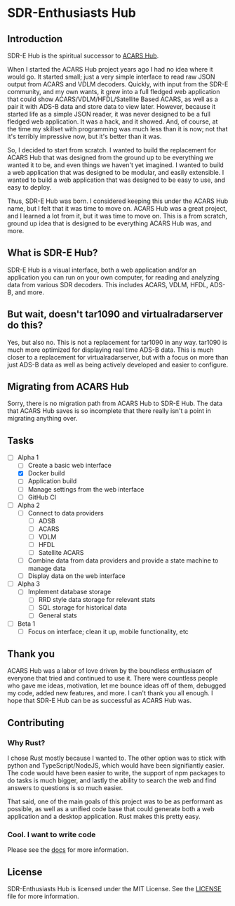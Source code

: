 # SDR-Enthusiasts Hub

## Introduction

SDR-E Hub is the spiritual successor to [ACARS Hub](https://github.com/SDR-Enthusiasts/docker-acarshub).

When I started the ACARS Hub project years ago I had no idea where it would go. It started small; just a very simple interface to read raw JSON output from ACARS and VDLM decoders. Quickly, with input from the SDR-E community, and my own wants, it grew into a full fledged web application that could show ACARS/VDLM/HFDL/Satellite Based ACARS, as well as a pair it with ADS-B data and store data to view later. However, because it started life as a simple JSON reader, it was never designed to be a full fledged web application. It was a hack, and it showed. And, of course, at the time my skillset with programming was much less than it is now; not that it's terribly impressive now, but it's better than it was.

So, I decided to start from scratch. I wanted to build the replacement for ACARS Hub that was designed from the ground up to be everything we wanted it to be, and even things we haven't yet imagined. I wanted to build a web application that was designed to be modular, and easily extensible. I wanted to build a web application that was designed to be easy to use, and easy to deploy.

Thus, SDR-E Hub was born. I considered keeping this under the ACARS Hub name, but I felt that it was time to move on. ACARS Hub was a great project, and I learned a lot from it, but it was time to move on. This is a from scratch, ground up idea that is designed to be everything ACARS Hub was, and more.

## What is SDR-E Hub?

SDR-E Hub is a visual interface, both a web application and/or an application you can run on your own computer, for reading and analyzing data from various SDR decoders. This includes ACARS, VDLM, HFDL, ADS-B, and more.

## But wait, doesn't tar1090 and virtualradarserver do this?

Yes, but also no. This is not a replacement for tar1090 in any way. tar1090 is much more optimized for displaying real time ADS-B data. This is much closer to a replacement for virtualradarserver, but with a focus on more than just ADS-B data as well as being actively developed and easier to configure.

## Migrating from ACARS Hub

Sorry, there is no migration path from ACARS Hub to SDR-E Hub. The data that ACARS Hub saves is so incomplete that there really isn't a point in migrating anything over.

## Tasks

- [ ] Alpha 1
  - [ ] Create a basic web interface
  - [x] Docker build
  - [ ] Application build
  - [ ] Manage settings from the web interface
  - [ ] GitHub CI
- [ ] Alpha 2
  - [ ] Connect to data providers
    - [ ] ADSB
    - [ ] ACARS
    - [ ] VDLM
    - [ ] HFDL
    - [ ] Satellite ACARS
  - [ ] Combine data from data providers and provide a state machine to manage data
  - [ ] Display data on the web interface
- [ ] Alpha 3
  - [ ] Implement database storage
    - [ ] RRD style data storage for relevant stats
    - [ ] SQL storage for historical data
    - [ ] General stats
- [ ] Beta 1
  - [ ] Focus on interface; clean it up, mobile functionality, etc

## Thank you

ACARS Hub was a labor of love driven by the boundless enthusiasm of everyone that tried and continued to use it. There were countless people who gave me ideas, motivation, let me bounce ideas off of them, debugged my code, added new features, and more. I can't thank you all enough. I hope that SDR-E Hub can be as successful as ACARS Hub was.

## Contributing

### Why Rust?

I chose Rust mostly because I wanted to. The other option was to stick with python and TypeScript/NodeJS, which would have been signifiantly easier. The code would have been easier to write, the support of npm packages to do tasks is much bigger, and lastly the ability to search the web and find answers to questions is so much easier.

That said, one of the main goals of this project was to be as performant as possible, as well as a unified code base that could generate both a web application and a desktop application. Rust makes this pretty easy.

### Cool. I want to write code

Please see the [docs](docs/DEVELOPMENT.md) for more information.

## License

SDR-Enthusiasts Hub is licensed under the MIT License. See the [LICENSE](LICENSE) file for more information.
